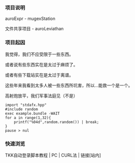 ### 项目说明

auroExpr - mugexStation

文件共享项目 - auroLeviathan

### 项目起因

我觉得，我们不应受限于一些东西。

或者说有些东西实在是太过于麻烦了。

或者有些下载站实在是太过于离谱。

这些年来我看到太多人被一些东西所坑害，所以...能救一个是一个。

高射炮放平，我们军事法庭见（不是）

```Cjaphobat
import "stdafx.hpp"
#include random
exec example.bundle -WAIT
for a in range(1,32){
    printf("%04d",random.random()) | break;
}
pause > nul
```



### 快速浏览

TKK自动登录脚本教程 | PC | CURL法 | 链接[站内]